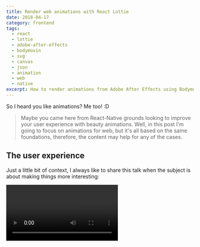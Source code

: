 ```yaml
---
title: Render web animations with React Lottie
date: 2018-04-17
category: frontend
tags:
  - react
  - lottie
  - adobe-after-effects
  - bodymovin
  - svg
  - canvas
  - json
  - animation
  - web
  - native
excerpt: How to render animations from Adobe After Effects using Bodymovin/Lottie and React web.
---
```


So I heard you like animations? Me too! :D

> Maybe you came here from React-Native grounds looking to improve your user experience with beauty animations. Well, in this post I'm going to focus on animations for web, but it's all based on the same foundations, therefore, the content may help for any of the cases.

## The user experience

Just a little bit of context, I always like to share this talk when the subject is about making things more interesting:

<Video id="Fy0aCDmgnxg" />

Let's go from the take: "adding juice to games or apps or websites". This is about improving the experience. Make something static to feel more alive and reaching emotions through interactions. We are not on paper anymore, this is the digital experience! Every little detail counts to engage our user.

## Animations for the web

<Animation animation="reyUpdated" />

Remember the Macromedia/Adobe Flash days? I do remember a lot. Oh, nostalgia. I built so many full animated websites and even small pieces of animations or just animated videos for the fun. Nowadays we, web and app developers, don't use Flash anymore, mostly. Well, not as much as we used before and not for the same purposes. But what replaced that amazing tool?

Yeah, that's a good question! Firstly, there were valid reasons for the Flash to fall into disuse. Reasons like going against the open web, shame on SWF. But let's make clear that the capabilities of the Flash software by itself wasn't one of the reasons. I can ensure you. And now that we don't use such tooling anymore, what do we use to create animations?

Tell you the truth: I don't know exactly what's the new standard! I guess there aren't any ultimate standard currently. There are just too many ways nowadays. CSS/SVG/JS animations are becoming stronger and it's capabilities getting better and better over time. Dozens of JS libraries out there that do a great job supporting animations. ¯\\\_(ツ)\_/¯

## Bodymovin & Lottie

The thing is that the source code of animations aren't everything. In many cases, we need powerful software with a full-featured interface and stuff. And here shines the [Adobe After Effects](https://www.adobe.com/products/aftereffects.html). This software is around not just nowadays but since a long time already. So many great video effects can be made. But yeah, let's go back to the web!

There is a plugin for After Effects called [Bodymovin](https://github.com/airbnb/lottie-web) that can export animations in JSON format, that can be used on the web and native apps!

Watch this walkthrough on how to export the animation JSON from your After Effects project:

<Video id="5XMUJdjI0L8" />

Pretty easy! Now, if you want to render the animation in your web/native project as SVG/Canvas/HTML format, all you need is the [AirBnb's Lottie web](https://github.com/airbnb/lottie-web) library (the docs are good if you are looking for instructions: http://airbnb.io/lottie/).

And if you want to leverage the use case here for a React website, you can use the https://github.com/chenqingspring/react-lottie component. It simplifies the adoption really well, check out some demos:

<Animation animation="legoLoader" height="340" />

Yeah, Lego... Components... got it? Haha. That's infinite animation with a loop, but Bodymovin supports other events as well. Check the example bellow of the "favorite" star animation clicking on it:

<Animation
  animation="favouriteAppIcon"
  autoplay={false}
  loop={false}
  width="200"
  height="200"
/>

### My React component

Alright, if you are curious about how I included Lottie web animation in the content of this blog, then first take a look at this post I wrote: [Markdown renderer component that can render other React components](https://bernardodiasdacruz.com/2018/04/09/markdown-renderer-component-that-can-render-other-react-components).

For my use case I create the `<Animation />` component:

```jsx
import React, { PureComponent } from 'react'
import Lottie from 'react-lottie'
import animations from './animations'
import './Animation.css'

class Animation extends PureComponent {
  static defaultProps = {
    animation: '',
    width: '100%',
    height: '100%',
    loop: true,
    autoPlay: true,
  }

  constructor(props) {
    super(props)
    this.state = {
      isStopped: !this.props.autoPlay,
      isPaused: !this.props.autoPlay,
      isComplete: false,
    }
  }

  handleClick = () => {
    this.setState({ isPaused: !this.state.isPaused })
  }

  handleEvent = (obj) => {
    if (!this.props.loop) {
      if (obj.currentTime === (obj.totalTime - 1)) {
        if (this.state.isComplete) {
          this.setState({ isStopped: true, isComplete: false })
        } else {
          this.setState({ isStopped: false, isComplete: true })
        }
      }
    }
  }

  render() {
    const animation = animations[this.props.animation]
    const defaultOptions = {
      loop: this.props.loop,
      autoplay: this.props.autoPlay,
      animationData: animation,
      rendererSettings: {
        preserveAspectRatio: 'xMidYMid slice',
      }
    }
    const makeValidNumber = (value) =>
      value.substr(value.length - 1) === '%' ? value : Number(value)

    return (
      <div className="Animation">
        <Lottie
          onClick={this.handleClick}
          options={defaultOptions}
          width={makeValidNumber(this.props.width)}
          height={makeValidNumber(this.props.height)}
          isStopped={this.state.isStopped}
          isPaused={this.state.isPaused}
          eventListeners={
            [
              {
                eventName: 'enterFrame',
                callback: obj => this.handleEvent(obj),
              },
            ]
          }
        />
      </div>
    )
  }
}

export default Animation
```

You can always check the source code of this website too: [Animation](https://github.com/bernardodiasc/bernardodiasc.github.io/blob/3e4289e5d8aedb72d44cc82a559eec20fae7372c/src/displays/Animation/Animation.js)

### Animation credits:

- Rey updated: https://www.lottiefiles.com/82-rey-updated
- Lego loader: https://www.lottiefiles.com/410-lego-loader
- Favoutire app icon: https://www.lottiefiles.com/72-favourite-app-icon

There are many more cool examples in https://www.lottiefiles.com/ website!

## Moar about animations!1!!

Since we saw the goodness of Lottie web, let me tell you about one drawback I had to deal with recently. You know, it's good to be realistic about technical choices, not everything is flowers.

The case was: In a Meteor project I've been working on, I had to include an animation and our team decided to use Lottie web. The problem is that the library relies on `window` object that's not available for SSR. Server-side rendering is a default feature on Meteor apps. Until the date of this post, this issue isn't resolved, although it's a known problem and I believe will be addressed soon.

As I told before, there are many ways to create interactive animations for the web and for this particular case I decided to go with CSS keyframes, the result went as expected, you can take a look here:

<Codepen title="Rocket animation" hash="QmPybv" height="350" />

I hope to get back on animation topic much more often on future blog posts. I've been using several different approaches and still can't tell which one is the best. My guess is that there are cases and cases that will rely on different solutions. See ya!
